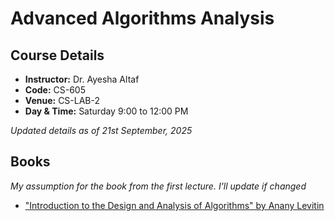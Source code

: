 # Advanced Algorithms Analysis

## Course Details

- **Instructor:** Dr. Ayesha Altaf
- **Code:** CS-605
- **Venue:** CS-LAB-2
- **Day & Time:** Saturday 9:00 to 12:00 PM

*Updated details as of 21st September, 2025*

## Books

*My assumption for the book from the first lecture. I'll update if changed*

- ["Introduction to the Design and Analysis of Algorithms" by Anany Levitin](<./books/Introduction to the Design and Analysis of Algorithms - Anany Levitin.pdf>)


